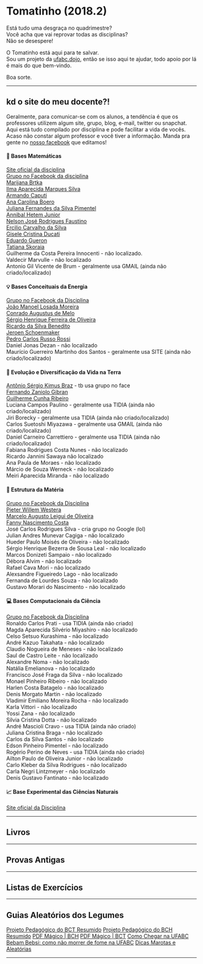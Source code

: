 # Tomatinho (2018.2)

Está tudo uma desgraça no quadrimestre?<br/>
Você acha que vai reprovar todas as disciplinas?<br/>
Não se desespere!<br/>

O Tomatinho está aqui para te salvar.<br/> 
Sou um projeto da [ufabc.dojo](http://fb.com/ufabcdojo), então se isso aqui te ajudar, todo apoio por lá é mais do que bem-vindo.<br/>

Boa sorte.

---

## kd o site do meu docente?!

Geralmente, para comunicar-se com os alunos, a tendência é que os professores utilizem algum site, grupo, blog, e-mail, twitter ou snapchat. Aqui está tudo compilado por disciplina e pode facilitar a vida de vocês. Acaso não constar algum professor e você tiver a informação. Manda pra gente no [nosso facebook](http://fb.com/ufabcdojo) que editamos!

#### :hocho: Bases Matemáticas

[Site oficial da disciplina](http://gradmat.ufabc.edu.br/disciplinas/bm/) <br/>
[Grupo no Facebook da disciplina](https://www.facebook.com/groups/bases.matematicas/) <br/>
[Marijana Brtka](https://tinyurl.com/bmmarijana) <br/>
[Ilma Aparecida Marques Silva](https://www.tinyurl.com/bmilma) <br/>
[Armando Caputi](https://tinyurl.com/bmacaputi) <br/>
[Ana Carolina Boero](https://tinyurl.com/bmanaboero) <br/> 
[Juliana Fernandes da Silva Pimentel](https://www.tinyurl.com/bmpimentel) <br/>
[Annibal Hetem Junior](https://tinyurl.com/bmannibal) <br/>
[Nelson José Rodrigues Faustino](https://tinyurl.com/bmfaustino) <br/>
[Ercilio Carvalho da Silva](https://www.tinyurl.com/bmercilio) <br/>
[Gisele Cristina Ducati](https://tinyurl.com/bmducati) <br/>
[Eduardo Gueron](https://tinyurl.com/bmgueron) <br/>
[Tatiana Skoraia](https://tinyurl.com/bmskoraia) <br/>
Guilherme da Costa Pereira Innocenti - não localizado. <br/>
Valdecir Marvulle - não localizado <br/>
Antonio Gil Vicente de Brum - geralmente usa GMAIL (ainda não criado/localizado) <br/>

#### :bulb: Bases Conceituais da Energia

[Grupo no Facebook da Disciplina](https://www.facebook.com/groups/281338875328079/)<br/>
[João Manoel Losada Moreira](https://sites.google.com/site/bc0207energorigconveuso/)<br/>
[Conrado Augustus de Melo](https://sites.google.com/view/pcmufabc/bases-conceituais-da-energia)<br/>
[Sérgio Henrique Ferreira de Oliveira](https://www.facebook.com/groups/612172808918200/?ref=gs&fref=gs&dti=1504022959902680&hc_location=group) <br/>
[Ricardo da Silva Benedito](https://sites.google.com/site/bcericardobenedito/) <br/>
[Jeroen Schoenmaker](https://sites.google.com/site/basesconceituaisdaenergia/) <br/>
[Pedro Carlos Russo Rossi](https://sites.google.com/site/bacoenufabc/)<br/>
Daniel Jonas Dezan - não localizado <br/>
Maurício Guerreiro Martinho dos Santos - geralmente usa SITE (ainda não criado/localizado) <br/>

#### :herb: Evolução e Diversificação da Vida na Terra 

[Antônio Sérgio Kimus Braz](https://www.tinyurl.com/evkimus) - tb usa grupo no face <br/>
[Fernando Zaniolo Gibran](https://www.tinyurl.com/evpeixe) <br/>
[Guilherme Cunha Ribeiro](https://sites.google.com/site/guilhermecunharibeiro/home/origens-da-vida-1) <br/>
Luciana Campos Paulino - geralmente usa TIDIA (ainda não criado/localizado) <br/>
Jiri Borecky - geralmente usa TIDIA (ainda não criado/localizado) <br/>
Carlos Suetoshi Miyazawa - geralmente usa GMAIL (ainda não criado/localizado) <br/>
Daniel Carneiro Carrettiero - geralmente usa TIDIA (ainda não criado/localizado) <br/>
Fabiana Rodrigues Costa Nunes - não localizado <br/>
Ricardo Jannini Sawaya  não localizado <br/>
Ana Paula de Moraes - não localizado <br/>
Márcio de Souza Werneck - não localizado <br/>
Meiri Aparecida Miranda - não localizado <br/>

#### :gun: Estrutura da Matéria

[Grupo no Facebook da Disciplina](https://www.facebook.com/groups/238814452879833/) <br/>
[Pieter Willem Westera](http://professor.ufabc.edu.br/~pieter.westera/) <br/>
[Marcelo Augusto Leigui de Oliveira](http://professor.ufabc.edu.br/~leigui/disciplinas/index.html) <br/>
[Fanny Nascimento Costa](https://sites.google.com/site/fannycosta/) <br/>
José Carlos Rodrigues Silva - cria grupo no Google (lol) <br/>
Julian Andres Munevar Cagiga - não localizado <br/>
Hueder Paulo Moisés de Oliveira - não localizado <br/>
Sérgio Henrique Bezerra de Sousa Leal - não localizado <br/>
Marcos Donizeti Sampaio - não localizado <br/>
Débora Alvim - não localizado <br/>
Rafael Cava Mori - não localizado <br/>
Alexsandre Figueiredo Lago - não localizado <br/>
Fernanda de Lourdes Souza - não localizado <br/>
Gustavo Morari do Nascimento - não localizado <br/>

#### :computer: Bases Computacionais da Ciência

[Grupo no Facebook da Disciplina](https://www.facebook.com/groups/375859532463962/) <br/>
Ronaldo Carlos Prati - usa TIDIA (ainda não criado) <br/>
Magda Aparecida Silvério Miyashiro - não localizado <br/>
Celso Setsuo Kurashima - não localizado <br/>
André Kazuo Takahata - não localizado <br/>
Claudio Nogueira de Meneses - não localizado <br/>
Saul de Castro Leite - não localizado <br/>
Alexandre Noma - não localizado <br/>
Natália Emelianova - não localizado <br/>
Francisco José Fraga da Silva - não localizado <br/>
Monael Pinheiro Ribeiro - não localizado <br/>
Harlen Costa Batagelo - não localizado <br/>
Denis Morgato Martin - não localizado <br/>
Vladimir Emiliano Moreira Rocha - não localizado <br/>
Karla Vittori - não localizado <br/>
Yossi Zana - não localizado <br/>
Silvia Cristina Dotta - não localizado <br/>
André Mascioli Cravo - usa TIDIA (ainda não criado) <br/>
Juliana Cristina Braga - não localizado <br/>
Carlos da Silva Santos - não localizado <br/>
Edson Pinheiro Pimentel - não localizado <br/>
Rogério Perino de Neves - usa TIDIA (ainda não criado) <br/>
Ailton Paulo de Oliveira Junior - não localizado <br/>
Carlo Kleber da Silva Rodrigues - não localizado <br/>
Carla Negri Lintzmeyer - não localizado <br/>
Denis Gustavo Fantinato - não localizado <br/>

#### :chart_with_upwards_trend: Base Experimental das Ciências Naturais

[Site oficial da Disciplina](http://becn.ufabc.edu.br) <br/>

---

## Livros

---

## Provas Antigas

---

## Listas de Exercícios

---

## Guias Aleatórios dos Legumes

[Projeto Pedagógico do BCT Resumido](https://drive.google.com/open?id=1gXaJoiYTfjruzTEsMsX7PxU3zYVIYRwV)
[Projeto Pedagógico do BCH Resumido](https://drive.google.com/open?id=1n93v3Af5i3CE8pw8TXzyuGCCdQTe4I7w)
[PDF Mágico | BCH](https://drive.google.com/open?id=1PyABnRHFIgSkxVfef2_VRbrXrNFynTo5U6JO9XvMUXk)
[PDF Mágico | BCT](https://drive.google.com/open?id=1PyABnRHFIgSkxVfef2_VRbrXrNFynTo5U6JO9XvMUXk)
[Como Chegar na UFABC](https://drive.google.com/open?id=1asIk6tUj96gCxQoIgGLB6NDIg20myzFy)
[Bebam Bebsi: como não morrer de fome na UFABC](https://drive.google.com/open?id=1V8SO_Hia0L2hzeM4aD5LlqT0vaNcZtPY)
[Dicas Marotas e Aleatórias](https://drive.google.com/open?id=1V3nIdHd6TGsia7Td_AX-PpQAPV509uSM)

---
